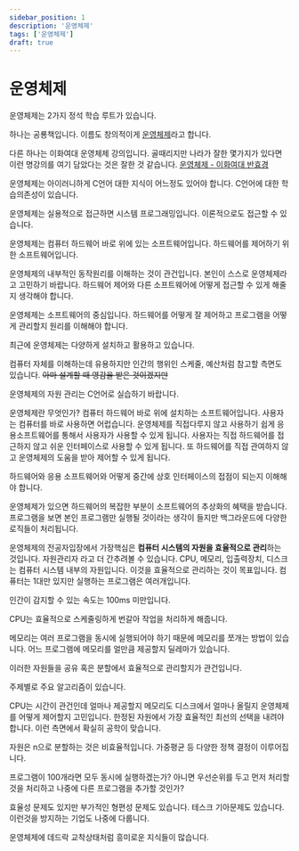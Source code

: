 ```yaml
---
sidebar_position: 1
description: '운영체제'
tags: ['운영체제']
draft: true
---
```


# 운영체제

<!--https://github.com/2024-pass-backend/cs-plant?tab=readme-ov-file-->

운영체제는 2가지 정석 학습 루트가 있습니다.

하나는 공룡책입니다. 이름도 창의적이게 [운영체제](https://www.yes24.com/Product/Goods/89496122)라고 합니다.

다른 하나는 이화여대 운영체제 강의입니다. 골때리지만 나라가 잘한 몇가지가 있다면 이런 명강의를 여기 담았다는 것은 잘한 것 같습니다. [운영체제 - 이화여대 반효경](http://www.kocw.net/home/search/kemView.do?kemId=1046323)

운영체제는 아이러니하게 C언어 대한 지식이 어느정도 있어야 합니다. C언어에 대한 학습의존성이 있습니다.

운영체제는 실용적으로 접근하면 시스템 프로그래밍입니다. 이론적으로도 접근할 수 있습니다.

운영체제는 컴퓨터 하드웨어 바로 위에 있는 소프트웨어입니다. 하드웨어를 제어하기 위한 소프트웨어입니다.

운영체제의 내부적인 동작원리를 이해하는 것이 관건입니다. 본인이 스스로 운영체제라고 고민하기 바랍니다. 하드웨어 제어와 다른 소프트웨어에 어떻게 접근할 수 있게 해줄지 생각해야 합니다.

운영체제는 소프트웨어의 중심입니다. 하드웨어를 어떻게 잘 제어하고 프로그램을 어떻게 관리할지 원리를 이해해야 합니다.

최근에 운영체제는 다양하게 설치하고 활용하고 있습니다.

컴퓨터 자체를 이해하는데 유용하지만 인간의 행위인 스케줄, 예산처럼 참고할 측면도 있습니다. ~~아마 설계할 때 영감을 받은 것이겠지만~~

운영체제의 자원 관리는 C언어로 실습하기 바랍니다.

운영체제란 무엇인가? 컴퓨터 하드웨어 바로 위에 설치하는 소프트웨어입니다. 사용자는 컴퓨터를 바로 사용하면 어럽습니다. 운영체제를 직접다루지 않고 사용하기 쉽게 응용소프트웨어를 통해서 사용자가 사용할 수 있게 됩니다. 사용자는 직접 하드웨어를 접근하지 않고 쉬운 인터페이스로 사용할 수 있게 됩니다. 또 하드웨어를 직접 관여하지 않고 운영체제의 도움을 받아 제어할 수 있게 됩니다.

하드웨어와 응용 소프트웨어와 어떻게 중간에 상호 인터페이스의 접점이 되는지 이해해야 합니다.

운영체제가 있으면 하드웨어의 복잡한 부분이 소프트웨어의 추상화의 혜택을 받습니다. 프로그램을 보면 본인 프로그램만 실행될 것이라는 생각이 들지만 백그라운드에 다양한 로직들이 처리됩니다.

운영체제의 전공자입장에서 가장핵심은 **컴퓨터 시스템의 자원을 효율적으로 관리**하는 것입니다. 자원관리자 라고 더 간추려볼 수 있습니다. CPU, 메모리, 입출력장치, 디스크는 컴퓨터 시스템 내부의 자원입니다. 이것을 효율적으로 관리하는 것이 목표입니다. 컴퓨터는 1대만 있지만 실행하는 프로그램은 여러개입니다.

인간이 감지할 수 있는 속도는 100ms 미만입니다.

CPU는 효율적으로 스케줄링하게 번갈아 작업을 처리하게 해줍니다.

메모리는 여러 프로그램을 동시에 실행되어야 하기 때문에 메모리를 쪼개는 방법이 있습니다. 어느 프로그램에 메모리를 얼만큼 제공할지 딜레마가 있습니다.

이러한 자원들을 공유 혹은 분할에서 효율적으로 관리할지가 관건입니다.

주제별로 주요 알고리즘이 있습니다.

CPU는 시간이 관건인데 얼마나 제공할지 메모리도 디스크에서 얼마나 올릴지 운영체제를 어떻게 제어할지 고민입니다. 한정된 자원에서 가장 효율적인 최선의 선택을 내려야 합니다. 이런 측면에서 확실히 공학이 맞습니다.

자원은 n으로 분할하는 것은 비효율적입니다. 가중평균 등 다양한 정책 결정이 이루어집니다.

프로그램이 100개라면 모두 동시에 실행하겠는가? 아니면 우선순위를 두고 먼저 처리할 것을 처리하고 나중에 다른 프로그램을 추가할 것인가?

효율성 문제도 있지만 부가적인 형편성 문제도 있습니다. 테스크 기아문제도 있습니다. 이런것을 방지하는 기업도 나중에 다룹니다.

운영체제에 데드락 교착상태처럼 흥미로운 지식들이 많습니다.
